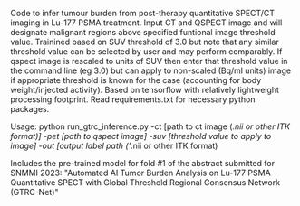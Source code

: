Code to infer tumour burden from post-therapy quantitative SPECT/CT imaging in Lu-177 PSMA treatment.
Input CT and QSPECT image and will designate malignant regions above specified funtional image threshold value.
Trainined based on SUV threshold of 3.0  but note that any similar threshold value can be selected by user and may perform comparably.
If qspect image is rescaled to units of SUV then enter that threshold value in the command line (eg 3.0) but can apply to non-scaled (Bq/ml units) image if appropriate threshold is known for the case (accounting for body weight/injected activity). Based on tensorflow with relatively lightweight processing footprint. Read requirements.txt for necessary python packages.

Usage:
python run_gtrc_inference.py -ct [path to ct image (*.nii or other ITK format)] -pet [path to qspect image] -suv [threshold value to apply to image] -out [output label path ('*.nii or other ITK format)

Includes the pre-trained model for fold #1 of the abstract submitted for SNMMI 2023: "Automated AI Tumor Burden Analysis on Lu-177 PSMA Quantitative SPECT with Global Threshold Regional Consensus Network (GTRC-Net)"
